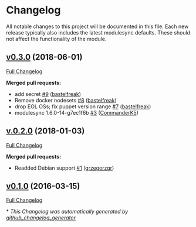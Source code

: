 # Changelog

All notable changes to this project will be documented in this file.
Each new release typically also includes the latest modulesync defaults.
These should not affect the functionality of the module.

## [v0.3.0](https://github.com/voxpupuli/puppet-strongswan/tree/v0.3.0) (2018-06-01)

[Full Changelog](https://github.com/voxpupuli/puppet-strongswan/compare/v.0.2.0...v0.3.0)

**Merged pull requests:**

- add secret [\#9](https://github.com/voxpupuli/puppet-strongswan/pull/9) ([bastelfreak](https://github.com/bastelfreak))
- Remove docker nodesets [\#8](https://github.com/voxpupuli/puppet-strongswan/pull/8) ([bastelfreak](https://github.com/bastelfreak))
- drop EOL OSs; fix puppet version range [\#7](https://github.com/voxpupuli/puppet-strongswan/pull/7) ([bastelfreak](https://github.com/bastelfreak))
- modulesync 1.6.0-14-g7ec1f6b [\#3](https://github.com/voxpupuli/puppet-strongswan/pull/3) ([CommanderK5](https://github.com/CommanderK5))

## [v.0.2.0](https://github.com/voxpupuli/puppet-strongswan/tree/v.0.2.0) (2018-01-03)

[Full Changelog](https://github.com/voxpupuli/puppet-strongswan/compare/v0.1.0...v.0.2.0)

**Merged pull requests:**

- Readded Debian support [\#1](https://github.com/voxpupuli/puppet-strongswan/pull/1) ([grzegorzgr](https://github.com/grzegorzgr))

## [v0.1.0](https://github.com/voxpupuli/puppet-strongswan/tree/v0.1.0) (2016-03-15)

[Full Changelog](https://github.com/voxpupuli/puppet-strongswan/compare/52e903ee0181cbbc6933c0f3b2c02427bcee8ecf...v0.1.0)



\* *This Changelog was automatically generated by [github_changelog_generator](https://github.com/skywinder/Github-Changelog-Generator)*
